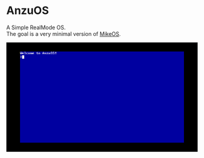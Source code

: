 # AnzuOS
A Simple RealMode OS.  
The goal is a very minimal version of [MikeOS](http://mikeos.sourceforge.net/).  

![AnzuAtBoot](AnzuAtBoot.png)